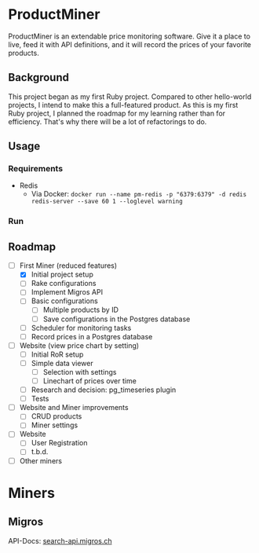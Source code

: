 # ProductMiner

ProductMiner is an extendable price monitoring software. Give it a place to live, feed it with API definitions, and it will record the prices of your favorite products.

## Background

This project began as my first Ruby project. Compared to other hello-world projects, I intend to make this a full-featured product.
As this is my first Ruby project, I planned the roadmap for my learning rather than for efficiency. That's why there will be a lot of refactorings to do.

## Usage

### Requirements

- Redis
  - Via Docker: `docker run --name pm-redis -p "6379:6379" -d redis redis-server --save 60 1 --loglevel warning`

### Run

## Roadmap

- [ ] First Miner (reduced features)
    - [x] Initial project setup
    - [ ] Rake configurations
    - [ ] Implement Migros API
    - [ ] Basic configurations
        - [ ] Multiple products by ID
        - [ ] Save configurations in the Postgres database
    - [ ] Scheduler for monitoring tasks
    - [ ] Record prices in a Postgres database
- [ ] Website (view price chart by setting)
    - [ ] Initial RoR setup
    - [ ] Simple data viewer
        - [ ] Selection with settings
        - [ ] Linechart of prices over time
    - [ ] Research and decision: pg_timeseries plugin
    - [ ] Tests
- [ ] Website and Miner improvements
    - [ ] CRUD products
    - [ ] Miner settings
- [ ] Website
    - [ ] User Registration
    - [ ] t.b.d.
- [ ] Other miners

# Miners

## Migros

API-Docs: [search-api.migros.ch](https://search-api.migros.ch/doc#)
